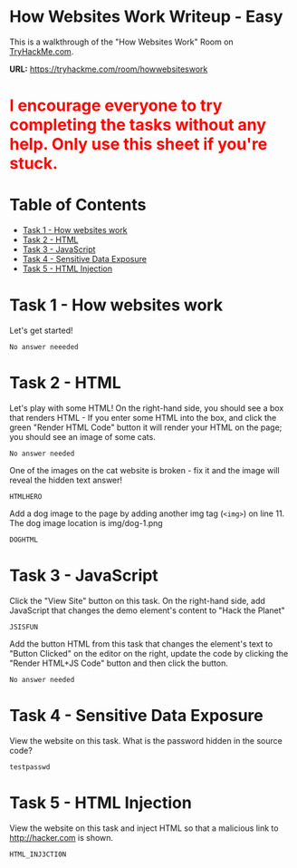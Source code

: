 
# How Websites Work Writeup - Easy 

This is a walkthrough of the "How Websites Work" Room on <a href="https://tryhackme.com">TryHackMe.com</a>. 

**URL:** https://tryhackme.com/room/howwebsiteswork


<h1 style="color:Red">I encourage everyone to try completing the tasks without any help. Only use this sheet if you're stuck.</h1>

# Table of Contents
- [Task 1 - How websites work](#task-1---how-websites-work)
- [Task 2 - HTML](#task-2---html)
- [Task 3 - JavaScript](#task-3---javascript)
- [Task 4 - Sensitive Data Exposure](#task-4---sensitive-data-exposure)
- [Task 5 - HTML Injection](#task-5---html-injection)

# Task 1 - How websites work
Let's get started!
```
No answer neeeded
```

# Task 2 - HTML
Let's play with some HTML! On the right-hand side, you should see a box that renders HTML - If you enter some HTML into the box, and click the green "Render HTML Code" button it will render your HTML on the page; you should see an image of some cats.

```
No answer needed
```
One of the images on the cat website is broken - fix it and the image will reveal the hidden text answer!

```
HTMLHERO
```
Add a dog image to the page by adding another img tag (```<img>```) on line 11. The dog image location is img/dog-1.png

```
DOGHTML
```


# Task 3 - JavaScript
Click the "View Site" button on this task. On the right-hand side, add JavaScript that changes the demo element's content to "Hack the Planet"
```
JSISFUN
```
Add the button HTML from this task that changes the element's text to "Button Clicked" on the editor on the right, update the code by clicking the "Render HTML+JS Code" button and then click the button.
```
No answer needed
```

# Task 4 - Sensitive Data Exposure
View the website on this task. What is the password hidden in the source code?
```
testpasswd
```

# Task 5 - HTML Injection
View the website on this task and inject HTML so that a malicious link to http://hacker.com is shown.
```
HTML_INJ3CTI0N
```
